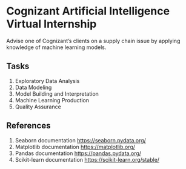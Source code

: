 # Cognizant Artificial Intelligence Virtual Internship
Advise one of Cognizant’s clients on a supply chain issue by applying knowledge of machine learning models.

## Tasks

1. Exploratory Data Analysis
2. Data Modeling
3. Model Building and Interpretation
4. Machine Learning Production
5. Quality Assurance

## References

1. Seaborn documentation https://seaborn.pydata.org/
2. Matplotlib documentation https://matplotlib.org/
3. Pandas documentation https://pandas.pydata.org/
4. Scikit-learn documentation https://scikit-learn.org/stable/

